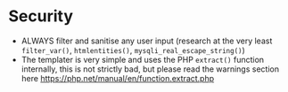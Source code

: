 Security
=====
* ALWAYS filter and sanitise any user input (research at the very least `filter_var()`, `htmlentities()`, `mysqli_real_escape_string()`)
* The templater is very simple and uses the PHP `extract()` function internally, this is not strictly bad, but please read the warnings section here https://php.net/manual/en/function.extract.php
